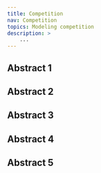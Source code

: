 ```yaml
---
title: Competition
nav: Competition
topics: Modeling competition
description: > 
    ...
---
```


## Abstract 1

## Abstract 2

## Abstract 3 

## Abstract 4

## Abstract 5

